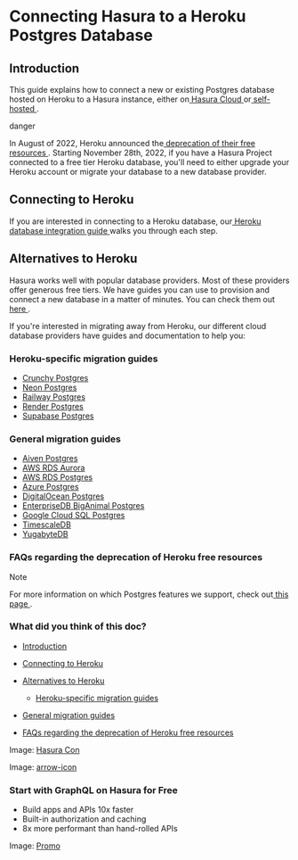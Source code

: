 # Connecting Hasura to a Heroku Postgres Database

## Introduction​

This guide explains how to connect a new or existing Postgres database hosted on Heroku to a Hasura instance, either on[ Hasura Cloud ](https://cloud.hasura.io?skip_onboarding=true)or[ self-hosted ](https://hasura.io/docs/latest/deployment/deployment-guides/index/).

danger

In August of 2022, Heroku announced the[ deprecation of their free resources ](https://devcenter.heroku.com/changelog-items/2461). Starting November 28th, 2022,
if you have a Hasura Project connected to a free tier Heroku database, you'll need to either upgrade your Heroku account
or migrate your database to a new database provider.

## Connecting to Heroku​

If you are interested in connecting to a Heroku database, our[ Heroku database integration guide ](https://hasura.io/docs/latest/hasura-cloud/heroku-url-sync/)walks you through each step.

## Alternatives to Heroku​

Hasura works well with popular database providers. Most of these providers offer generous free tiers. We have guides you
can use to provision and connect a new database in a matter of minutes. You can check them out[ here ](https://hasura.io/docs/latest/databases/overview/).

If you're interested in migrating away from Heroku, our different cloud database providers have guides and documentation
to help you:

### Heroku-specific migration guides​

- [ Crunchy Postgres ](https://www.crunchydata.com/migrate-from-heroku)
- [ Neon Postgres ](https://neon.tech/docs/how-to-guides/hasura-heroku-migration/)
- [ Railway Postgres ](https://railway.app/heroku)
- [ Render Postgres ](https://render.com/docs/migrate-from-heroku)
- [ Supabase Postgres ](https://supabase.com/docs/guides/migrations/heroku)


### General migration guides​

- [ Aiven Postgres ](https://docs.aiven.io/docs/products/postgresql/howto/migrate-pg-dump-restore.html)
- [ AWS RDS Aurora ](https://docs.aws.amazon.com/AmazonRDS/latest/AuroraUserGuide/AuroraPostgreSQL.Migrating.html)
- [ AWS RDS Postgres ](https://aws.amazon.com/getting-started/hands-on/move-to-managed/migrate-postgresql-to-amazon-rds/)
- [ Azure Postgres ](https://learn.microsoft.com/en-us/azure/dms/tutorial-postgresql-azure-postgresql-online-portal)
- [ DigitalOcean Postgres ](https://docs.digitalocean.com/products/databases/postgresql/how-to/migrate/)
- [ EnterpriseDB BigAnimal Postgres ](https://www.enterprisedb.com/docs/biganimal/latest/migration/cold_migration/)
- [ Google Cloud SQL Postgres ](https://cloud.google.com/database-migration/docs/postgres)
- [ TimescaleDB ](https://docs.timescale.com/timescaledb/latest/how-to-guides/migrate-data/)
- [ YugabyteDB ](https://docs.yugabyte.com/preview/migrate/migrate-steps/)


### FAQs regarding the deprecation of Heroku free resources​

Note

For more information on which Postgres features we support, check out[ this page ](https://hasura.io/docs/latest/databases/feature-support/).

### What did you think of this doc?

- [ Introduction ](https://hasura.io/docs/latest/databases/postgres/heroku/#introduction)
- [ Connecting to Heroku ](https://hasura.io/docs/latest/databases/postgres/heroku/#connecting-to-heroku)
- [ Alternatives to Heroku ](https://hasura.io/docs/latest/databases/postgres/heroku/#alternatives-to-heroku)
    - [ Heroku-specific migration guides ](https://hasura.io/docs/latest/databases/postgres/heroku/#heroku-specific-migration-guides)

- [ General migration guides ](https://hasura.io/docs/latest/databases/postgres/heroku/#general-migration-guides)

- [ FAQs regarding the deprecation of Heroku free resources ](https://hasura.io/docs/latest/databases/postgres/heroku/#heroku-faqs)


Image: [ Hasura Con ](https://res.cloudinary.com/dh8fp23nd/image/upload/v1686154570/hasura-con-2023/has-con-light-date_r2a2ud.png)

Image: [ arrow-icon ](https://res.cloudinary.com/dh8fp23nd/image/upload/v1683723549/main-web/chevron-right_ldbi7d.png)

### Start with GraphQL on Hasura for Free

- Build apps and APIs 10x faster
- Built-in authorization and caching
- 8x more performant than hand-rolled APIs


Image: [ Promo ](https://hasura.io/docs/assets/images/hasura-free-ff60e409244e0ea12b5a3045d1a9096b.png)